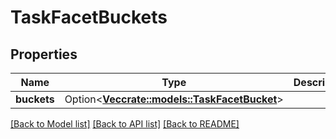 # TaskFacetBuckets

## Properties

Name | Type | Description | Notes
------------ | ------------- | ------------- | -------------
**buckets** | Option<[**Vec<crate::models::TaskFacetBucket>**](task_facet_bucket.md)> |  | [optional]

[[Back to Model list]](../README.md#documentation-for-models) [[Back to API list]](../README.md#documentation-for-api-endpoints) [[Back to README]](../README.md)


